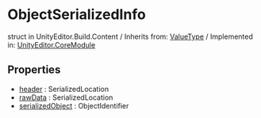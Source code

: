 # ObjectSerializedInfo
struct in UnityEditor.Build.Content
 / Inherits from: <a href="https://docs.unity3d.com/6000.0/Documentation/ScriptReference/ValueType.html">ValueType</a> / Implemented in: <a href="https://docs.unity3d.com/6000.0/Documentation/ScriptReference/UnityEditor.CoreModule.html">UnityEditor.CoreModule</a>

## Properties
- <a href="https://docs.unity3d.com/6000.0/Documentation/ScriptReference/ObjectSerializedInfo-header.html">header</a> : SerializedLocation
- <a href="https://docs.unity3d.com/6000.0/Documentation/ScriptReference/ObjectSerializedInfo-rawData.html">rawData</a> : SerializedLocation
- <a href="https://docs.unity3d.com/6000.0/Documentation/ScriptReference/ObjectSerializedInfo-serializedObject.html">serializedObject</a> : ObjectIdentifier
